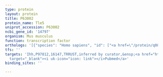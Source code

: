 ```yaml
---
type: protein
layout: protein
title: P63002
protein_name: Tle5
uniprot_accession: P63002
ncbi_gene_id: '14797'
organism: Mus musculus
function: transcription factor
orthologs: '[{"species": "Homo sapiens", "id": ["<a href=\"/protein/q08117\">Q08117</a>"]}, {"species": "Rattus norvegicus", "id": ["A0A0G2JZT6"]}]'
tfs: ''
targets: 'Ihh,P97812,16147,TRRUST,inferred by curator,&ensp;<a href="https://www.ncbi.nlm.nih.gov/pubmed/?term=15183720%5Buid%5D+OR+29087512%5Buid%5D"
  target="_blank"><i uk-icon="icon: link"></i>Pubmed</a>'
binding_sites: ''

---
```

